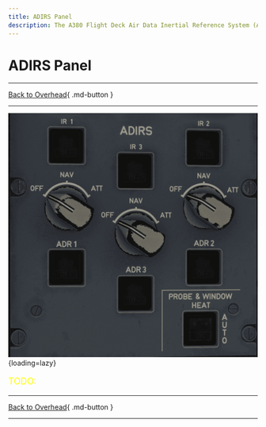 ```yaml
---
title: ADIRS Panel
description: The A380 Flight Deck Air Data Inertial Reference System (ADIRS) Panel description.
---
```


# ADIRS Panel

---

[Back to Overhead](../overviews/ovhd.md){ .md-button }

---

![ADIRS Panel](../../../assets/a380x-briefing/flight-deck/ovhd/adirs-panel.png "ADIRS Panel"){loading=lazy}

[//]: # (TODO API Doc Link)

[//]: # (TODO)
<p style="color:yellow; font-size:18px;">TODO: </p>

---

[Back to Overhead](../overviews/ovhd.md){ .md-button }

---

